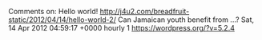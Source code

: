 Comments on: Hello world! http://j4u2.com/breadfruit-static/2012/04/14/hello-world-2/ Can Jamaican youth benefit from ...? Sat, 14 Apr 2012 04:59:17 +0000  hourly   1  https://wordpress.org/?v=5.2.4